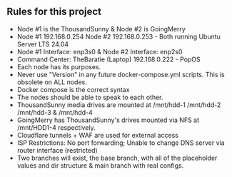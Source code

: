 ## Rules for this project
- Node #1 is the ThousandSunny & Node #2 is GoingMerry
- Node #1 192.168.0.254 Node #2 192.168.0.253 - Both running Ubuntu Server LTS 24.04
- Node #1 Interface: enp3s0 & Node #2 Interface: enp2s0
- Command Center: TheBaratie (Laptop) 192.168.0.222 - PopOS
- Each node has its purposes.
- Never use "Version" in any future docker-compose.yml scripts. This is obsolete on ALL nodes.
- Docker compose is the correct syntax
- The nodes should be able to speak to each other.
- ThousandSunny media drives are mounted at /mnt/hdd-1 /mnt/hdd-2 /mnt/hdd-3 & /mnt/hdd-4
- GoingMerry has ThousandSunny's drives mounted via NFS at /mnt/HDD1-4 respectively.
- Cloudflare tunnels + WAF are used for external access
- ISP Restrictions: No port forwarding; Unable to change DNS server via router interface (restricted)
- Two branches will exist, the base branch, with all of the placeholder values and dir structure & main branch with real configs.